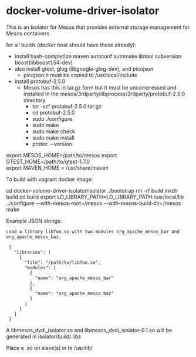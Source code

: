 # docker-volume-driver-isolator
This is an Isolator for Mesos that provides external storage management for Mesos containers

for all builds (docker host should have these already):

- install bash-completion maven autoconf automake libtool subversion boost(libboost1.54-dev)
- also install gtest, glog (libgoogle-glog-dev), and picojson
    - picojson.h must be copied to /usr/local/include
- install protobuf-2.5.0
    - Mesos has this in tar.gz form but it must be uncompressed and installed in the mesos/3rdparty/libprocess/3rdparty/protobuf-2.5.0 directory
        - tar -xzf protobuf-2.5.0.tar.gz
        - cd protobuf-2.5.0
        - sudo ./configure
        - sudo make
        - sudo make check
        - sudo make install
        - protoc --version

export MESOS_HOME=/path/to/mesos
export GTEST_HOME=/path/to/gtest-1.7.0  
export MAVEN_HOME = /usr/share/maven



To build with vagrant docker image:

cd docker-volume-driver-isolator/isolator
./bootstrap
rm -rf build
mkdir build
cd build
export LD_LIBRARY_PATH=LD_LIBRARY_PATH:/usr/local/lib
../configure --with-mesos-root=/mesos --with-mesos-build-dir=/mesos
make

Example JSON strings:

    Load a library libfoo.so with two modules org_apache_mesos_bar and org_apache_mesos_baz.

     {
       "libraries": [
         {
           "file": "/path/to/libfoo.so",
           "modules": [
             {
               "name": "org_apache_mesos_bar"
             },
             {
               "name": "org_apache_mesos_baz"
             }
           ]
         }
       ]
     }


A libmesos_dvdi_isolator.so and libmesos_dvdi_isolator-0.1.so will be generated
in isolator/build/.libs

Place e .so on slave(s) in te /usr/lib/
